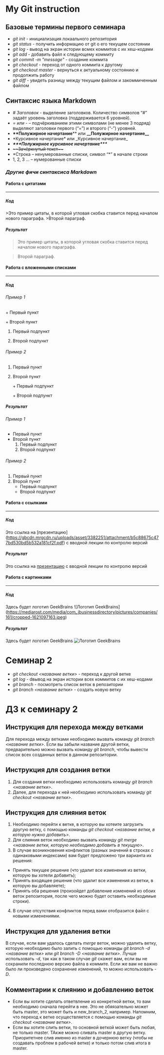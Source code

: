 # **My Git instruction**

## **Базовые термины первого семинара**

* *git init* - инициализация локаального репозитория
* *git status* - получить информацию от git о его текущем состоянии
* *git log* - вывод на экран истории всмех коммитов с их хеш-кодами
* *git add* - добавить файл к следующему коммиту
* *git commit -m "message"* - создание коммита
* *git checkout* - переход от одного коммита к другому
* *git checkout master* - вернуться к актуальному состоянию и продолжить работу 
* *git diff* - увидеть разницу между текущим файлом и закоммиченным файлом

## **Синтаксис языка Markdown**

* *# Заголовок* - выделение заголовков. Количество символов “#” задаёт уровень заголовка 
(поддерживается 6 уровней).
* *= или -* – подчёркиванием этими символами (не менее 3 подряд) выделяют заголовки первого 
(“=”) и второго (“-”) уровней.
* **\*\*Полужирное начертание**** или __\_\_Полужирное начертание\_\___
* \*Курсивное начертание* или \_Курсивное начертание_
* ***\*\*\*Полужирное курсивное начертание\*\*\****
* ~~\~\~Зачёркнутый текст\~\~~~
* \*Строка – ненумерованные списки, символ “*” в начале строки
* 1, 2, 3 … – нумерованные списки

### ***Другие фичи синтаксиса Markdown***

#### **Работа с цитатами**
---
##### Код
\>Это пример цитаты,
в которой угловая скобка
ставится перед началом нового параграфа.
\>Второй параграф. 
##### Результат
>Это пример цитаты,
в которой угловая скобка
ставится перед началом нового параграфа.

>Второй параграф. 


#### **Работа с вложенными списками**
---
##### Код

###### Пример 1
\+ Первый пункт

\+ Второй пункт
  1. Первый подпункт

  2. Второй подпункт

###### Пример 2
1. Первый пункт
2. Второй пункт

    \+ Первый подпункт

    \+ Второй подпункт
##### Результат
###### Пример 1
+ Первый пункт
+ Второй пункт
  1. Первый подпункт
  2. Второй подпункт
###### Пример 2
1. Первый пункт
2. Второй пункт
    + Первый подпункт
    + Второй подпункт


#### **Работа с ссылками**
---
##### Код
Это ссылка на \[презентацию](https://gbcdn.mrgcdn.ru/uploads/asset/3382251/attachment/b5c88675c477bd530bd5b532a181cf2f.pdf) с вводной лекции по контролю версий 
##### Результат
Это ссылка на [презентацию](https://gbcdn.mrgcdn.ru/uploads/asset/3382251/attachment/b5c88675c477bd530bd5b532a181cf2f.pdf) с вводной лекции по контролю версий 

#### **Работа с картинками**
---
##### Код
Здесь будет логотип GeekBrains ![Логотип GeekBrains]\(https://mediarost.com/media/com_jbusinessdirectory/pictures/companies/161/cropped-1621097163.jpeg)
##### Результат
Здесь будет логотип GeekBrains ![Логотип GeekBrains](https://mediarost.com/media/com_jbusinessdirectory/pictures/companies/161/cropped-1621097163.jpeg)


# Семинар 2

* *git checkout <название ветки>* - переход к другой ветке
* *git log* - dвывод на экран истории всех коммитов с их хеш-кодами
* *git branch* - посмотреть список веток в репозитории
* *git branch <название ветки>* - создать новую ветку

# ДЗ к семинару 2

## Инструкция для перехода между ветками
Для перехода между ветками необходимо вызвать команду *git branch <название ветки>*. Если вы забыли название другой ветки, предварительно можно вызвать команду *git branch*, чтобы вывести список всех созданных веток в данном репозитории.

## Инструкция для создания ветки
1. Для создания ветки необходимо использовать команду *git branch <название ветки>*.
2. Далее, для перехода к ней необходимо использовать команду *git checkout <название ветки>*. 

## Инструкция для слияния веток
1. Необходимо перейти к ветке, в которую вы хотеите загрузить другую ветку, с помощью команды *git checkout <название ветки, в которую нужно добавить>*.
2. Для слияния веток необходимо вызвать команду *git merge <название ветки, которую необходимо добавить в текущую>*.
3. В случае возникновения конфликтов (разных значений в строках с одинаковыми индексами) вам будет предложено три варианта их решения:
* Принять текущее решение (что удалит все изменения из ветки, которую вы хотели добавить);
* Принять входящее решение (что удалит все изменения из ветки, в которую вы добавляете);
* Принять оба решения (произойдет добавление изменений из обоих веток репозитория, после чего можно будет оставить необходимые строки).
4. В случае отсутствия конфликтов перед вами отобразится файл с новыми изменениями.

## Инструкция для удаления ветки
В случае, если вам удалось сделать *merge* веток, можно удалить ветку, которую необходимо было залить с помощью команды *git branch -d <название ветки>* или *git branch -D <название ветки>*. Лучше использовать *-d*, так как в таком случае *git* скажет вам, если вы не сохранили последнюю версию файла в коммите. Если же вам не важно было ли произведено сохранение изменений, то можно использовать *-D*.

## Комментарии к слиянию и добавлению веток
* Если вы хотите сделать ответвление из конкретной ветки, то вам необходимо сначала перейти в нее. Это не обяязательно может быть master, это может быть и new_branch_2, например. Напомним, что переход к ветке осуществляется с помощью команды *git checkout <название ветки>*.
* Если вы хотите слить ветки, то основной веткой может быть любая, не только master. ТАкже можно сливать master в другую ветку. Приоритетнее слив именно из master в дочернюю ветку (чтобы не создавать проблем в рабочей ветке) и только потом слив итога в master.

